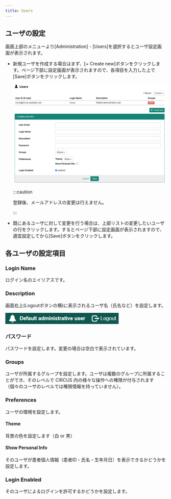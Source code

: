 ```yaml
---
title: Users
---
```


## ユーザの設定

画面上部のメニューより[Administration] - [Users]を選択するとユーザ設定画面が表示されます。

- 新規ユーザを作成する場合はまず、[+ Create new]ボタンをクリックします。ページ下部に設定画面が表示されますので、各項目を入力した上で[Save]ボタンをクリックします。

    ![Create new user](create-new-user.png)

  :::caution

  登録後、メールアドレスの変更は行えません。       

  :::

- 既にあるユーザに対して変更を行う場合は、上部リストの変更したいユーザの行をクリックします。するとページ下部に設定画面が表示されますので、適宜設定してから[Save]ボタンをクリックします。

## 各ユーザの設定項目

### Login Name

ログイン名のエイリアスです。

### Description

画面右上(Logoutボタンの横)に表示されるユーザ名（氏名など）を設定します。

![User description](user-description.png)


### パスワード

パスワードを設定します。変更の場合は空白で表示されています。

### Groups

ユーザが所属するグループを設定します。ユーザは複数のグループに所属することができ、そのレベルで CIRCUS 内の様々な操作への権限が付与されます（個々のユーザのレベルでは権限情報を持っていません）。


### Preferences

ユーザの環境を設定します。

#### Theme

背景の色を設定します（白 or 黒）

#### Show Personal Info

そのユーザが患者個人情報（患者ID・氏名・生年月日）を表示できるかどうかを設定します。

### Login Enabled

そのユーザによるログインを許可するかどうかを設定します。
